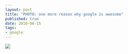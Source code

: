 ```yaml
--- 
layout: post
title: "PHOTO: one more reason why google is awesome"
published: true
date: 2010-06-15
tags: 
- google
---
```

![](http://i.minus.com/jOTE3GLdjLI9n.jpg)
